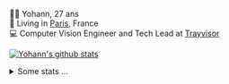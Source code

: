<p>
  👨🏻 <bold>Yohann</bold>, 27 ans<br/>
  💼 Living in <a href="https://www.google.com/maps?q=paris">Paris</a>, France<br/>
  💻 Computer Vision Engineer and Tech Lead at <a href="https://trayvisor.com/">Trayvisor</a><br/>
</p>

<a href="https://github.com/anuraghazra/github-readme-stats"><img align="center" src="https://github-readme-stats-go94hl40s-yohann84l.vercel.app//api?username=yohann84L&show_icons=true&include_all_commits=true" alt="Yohann's github stats" /> </a>


<details>
  <summary>Some stats ...</summary><br/>
  

<!--START_SECTION:waka-->
![Code Time](http://img.shields.io/badge/Code%20Time-999%20hrs%203%20mins-blue)

![Profile Views](http://img.shields.io/badge/Profile%20Views-0-blue)

**🐱 My GitHub Data** 

> 📦 440.7 kB Used in GitHub's Storage 
 > 
> 🏆 84 Contributions in the Year 2024
 > 
> 🚫 Not Opted to Hire
 > 
> 📜 24 Public Repositories 
 > 
> 🔑 21 Private Repositories 
 > 
**I'm an Early 🐤** 

```text
🌞 Morning                18097 commits       ████████░░░░░░░░░░░░░░░░░   30.05 % 
🌆 Daytime                34952 commits       ███████████████░░░░░░░░░░   58.05 % 
🌃 Evening                7002 commits        ███░░░░░░░░░░░░░░░░░░░░░░   11.63 % 
🌙 Night                  163 commits         ░░░░░░░░░░░░░░░░░░░░░░░░░   00.27 % 
```
📅 **I'm Most Productive on Wednesday** 

```text
Monday                   11684 commits       █████░░░░░░░░░░░░░░░░░░░░   19.40 % 
Tuesday                  11165 commits       █████░░░░░░░░░░░░░░░░░░░░   18.54 % 
Wednesday                12946 commits       █████░░░░░░░░░░░░░░░░░░░░   21.50 % 
Thursday                 12416 commits       █████░░░░░░░░░░░░░░░░░░░░   20.62 % 
Friday                   11097 commits       █████░░░░░░░░░░░░░░░░░░░░   18.43 % 
Saturday                 374 commits         ░░░░░░░░░░░░░░░░░░░░░░░░░   00.62 % 
Sunday                   532 commits         ░░░░░░░░░░░░░░░░░░░░░░░░░   00.88 % 
```


📊 **This Week I Spent My Time On** 

```text
🕑︎ Time Zone: Europe/Paris

💬 Programming Languages: 
Python                   15 hrs 14 mins      ███████████████████░░░░░░   77.04 % 
YAML                     1 hr 48 mins        ██░░░░░░░░░░░░░░░░░░░░░░░   09.15 % 
Jupyter                  1 hr 26 mins        ██░░░░░░░░░░░░░░░░░░░░░░░   07.32 % 
Requirements.txt         28 mins             █░░░░░░░░░░░░░░░░░░░░░░░░   02.38 % 
Docker                   22 mins             ░░░░░░░░░░░░░░░░░░░░░░░░░   01.90 % 

🔥 Editors: 
PyCharm                  19 hrs 32 mins      █████████████████████████   98.81 % 
VS Code                  14 mins             ░░░░░░░░░░░░░░░░░░░░░░░░░   01.19 % 

💻 Operating System: 
Mac                      19 hrs 46 mins      █████████████████████████   100.00 % 
```

**I Mostly Code in Python** 

```text
Python                   23 repos            █████████████░░░░░░░░░░░░   53.49 % 
Jupyter Notebook         5 repos             ███░░░░░░░░░░░░░░░░░░░░░░   11.63 % 
JavaScript               3 repos             ██░░░░░░░░░░░░░░░░░░░░░░░   06.98 % 
HTML                     2 repos             █░░░░░░░░░░░░░░░░░░░░░░░░   04.65 % 
Shell                    1 repo              █░░░░░░░░░░░░░░░░░░░░░░░░   02.33 % 
```




 Last Updated on 22/01/2024 00:34:50 UTC
<!--END_SECTION:waka-->
